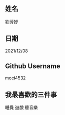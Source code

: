 姓名
----
劉芳妤

日期
----
2021/12/08

Github Username
---------------
moci4532

我最喜歡的三件事
---------------
睡覺 遊戲 聽音樂